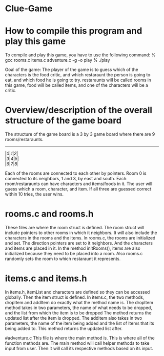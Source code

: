 # Clue-Game

# How to compile this program and play this game
To compile and play this game, you have to use the following 
command: 
% gcc rooms.c items.c adventure.c -g -o play
% ./play

Goal of the game:
The player of the game is to guess which of the characters is 
the food critic, and which restaraunt the person is going to eat, and which 
food he is going to try. restaraunts will be called rooms in this game,
food will be called items, and one of the characters will be a critic.



# Overview/description of the overall structure of the game board
The structure of the game board is a 3 by 3 game board where there are
9 rooms/restaraunts. 
_____________
|_0_|_1_|_2_|  
|_3_|_4_|_5_|    
|_6_|_7_|_8_|    

Each of the rooms are connected to each other by pointers. 
Room 0 is connected to its neighbors, 1 and 3, by east and south. 
Each room/restaraunts can have characters and items/foods in it.
The user will guess which a room, character, and item. 
If all three are guessed correct within 10 tries, the user wins.


# rooms.c and rooms.h
These files are where the room struct is defined. The room struct will 
include pointers to other rooms in which it neighbors. It will also 
include the characters in the rooms and the items. In rooms.c, the rooms are
initialized and set. The direction pointers are set to it neighbors. And the 
characters and items are placed in it. In the method initRooms(), items are 
also initialized because they need to be placed into a room.
Also rooms.c randomly sets the room to which restaraunt it represents. 

# items.c and items.h
In items.h, itemList and characters are defined so they can be accessed 
globally. Then the item struct is defined. In items.c, the two methods, dropItem and addItem
do exactly what the method name is. The dropItem method takes in two parameters, 
the name of what needs to be dropped, and the list from which the item is to be dropped
The method returns the updated list after the item is dropped.
The addItem also takes in two parameters, the name of the item being added and the list of Items that
its being added to. This method returns the updated list after.

#adventure.c
This file is where the main method is. This is where all of the function methods are.
The main method will call helper methods to take input from user. Then it will
call its respective methods based on its input. 
